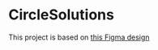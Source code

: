 # CircleSolutions

This project is based on [this Figma design](https://www.figma.com/design/QFZVTZMoMnYxdaiHm4PNiC/Homepage_circlesol?node-id=0-1&t=AA2j9G2VpA66w51U-1)